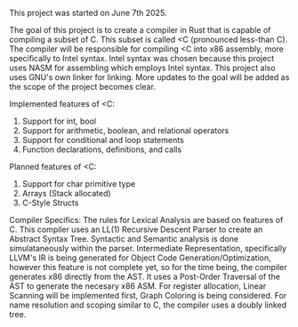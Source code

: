 This project was started on June 7th 2025.

The goal of this project is to create a compiler in Rust that is capable of compiling a subset of C.
This subset is called <C (pronounced less-than C).
The compiler will be responsible for compiling <C into x86 assembly, more specifically to Intel syntax.
Intel syntax was chosen because this project uses NASM for assembling which employs Intel syntax. This project also uses GNU's own linker for linking.
More updates to the goal will be added as the scope of the project becomes clear.

Implemented features of <C:
1. Support for int, bool
2. Support for arithmetic, boolean, and relational operators
3. Support for conditional and loop statements
4. Function declarations, definitions, and calls

Planned features of <C:
1. Support for char primitive type
2. Arrays (Stack allocated)
3. C-Style Structs


Compiler Specifics:
The rules for Lexical Analysis are based on features of C.
This compiler uses an LL(1) Recursive Descent Parser to create an Abstract Syntax Tree.
Syntactic and Semantic analysis is done simulataneously within the parser.
Intermediate Representation, specifically LLVM's IR is being generated for Object Code Generation/Optimization, however this feature is not complete yet, so for the time being, the compiler generates x86 directly from the AST.
It uses a Post-Order Traversal of the AST to generate the necesary x86 ASM. For register allocation, Linear Scanning will be implemented first, Graph Coloring is being considered.
For name resolution and scoping similar to C, the compiler uses a doubly linked tree.